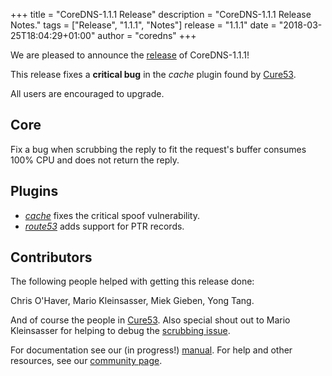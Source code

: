 +++
title = "CoreDNS-1.1.1 Release"
description = "CoreDNS-1.1.1 Release Notes."
tags = ["Release", "1.1.1", "Notes"]
release = "1.1.1"
date = "2018-03-25T18:04:29+01:00"
author = "coredns"
+++

We are pleased to announce the [release](https://github.com/fdurand/coredns/releases/tag/v1.1.1) of
CoreDNS-1.1.1!

This release fixes a **critical bug** in the *cache* plugin found by [Cure53](/2018/03/15/cure53-security-assessment/).

All users are encouraged to upgrade.

## Core

Fix a bug when scrubbing the reply to fit the request's buffer consumes 100% CPU and does not return
the reply.

## Plugins

* [*cache*](/plugins/cache) fixes the critical spoof vulnerability.
* [*route53*](/plugins/route53) adds support for PTR records.

## Contributors

The following people helped with getting this release done:

Chris O'Haver,
Mario Kleinsasser,
Miek Gieben,
Yong Tang.

And of course the people in [Cure53](https://cure53.de). Also special shout out to Mario Kleinsasser
for helping to debug the [scrubbing issue](https://github.com/fdurand/coredns/issues/1625).

For documentation see our (in progress!) [manual](/manual). For help and other resources, see our
[community page](https://coredns.io/community/).
